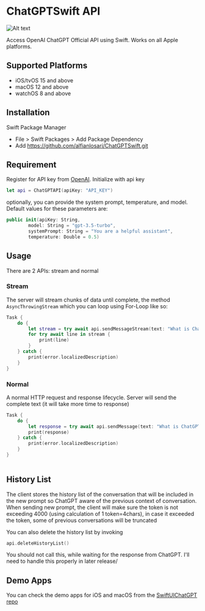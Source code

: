 # ChatGPTSwift API

![Alt text](https://imagizer.imageshack.com/v2/640x480q90/923/c9MPBA.png "image")

Access OpenAI ChatGPT Official API using Swift. Works on all Apple platforms.

## Supported Platforms

- iOS/tvOS 15 and above
- macOS 12 and above
- watchOS 8 and above

## Installation

Swift Package Manager
- File > Swift Packages > Add Package Dependency
- Add https://github.com/alfianlosari/ChatGPTSwift.git

## Requirement

Register for API key from [OpenAI](https://openai.com/api). Initialize with api key

```swift
let api = ChatGPTAPI(apiKey: "API_KEY")
```

optionally, you can provide the system prompt, temperature, and model. Default values for these parameters are:
```swift
public init(apiKey: String,
        model: String = "gpt-3.5-turbo",
        systemPrompt: String = "You are a helpful assistant",
        temperature: Double = 0.5)
```

## Usage

There are 2 APIs: stream and normal

### Stream

The server will stream chunks of data until complete, the method `AsyncThrowingStream` which you can loop using For-Loop like so:

```swift
Task {
    do {
        let stream = try await api.sendMessageStream(text: "What is ChatGPT?")
        for try await line in stream {
            print(line)
        }
    } catch {
        print(error.localizedDescription)
    }
}
```

### Normal
A normal HTTP request and response lifecycle. Server will send the complete text (it will take more time to response)

```swift
Task {
    do {
        let response = try await api.sendMessage(text: "What is ChatGPT?")
        print(response)
    } catch {
        print(error.localizedDescription)
    }
}
        
```

## History List

The client stores the history list of the conversation that will be included in the new prompt so ChatGPT aware of the previous context of conversation. When sending new prompt, the client will make sure the token is not exceeding 4000 (using calculation of 1 token=4chars), in case it exceeded the token, some of previous conversations will be truncated

You can also delete the history list by invoking
```swift
api.deleteHistoryList()
```

You should not call this, while waiting for the response from ChatGPT. I'll need to handle this properly in later release/


## Demo Apps
You can check the demo apps for iOS and macOS from the [SwiftUIChatGPT repo](https://github.com/alfianlosari/ChatGPTSwiftUI)
